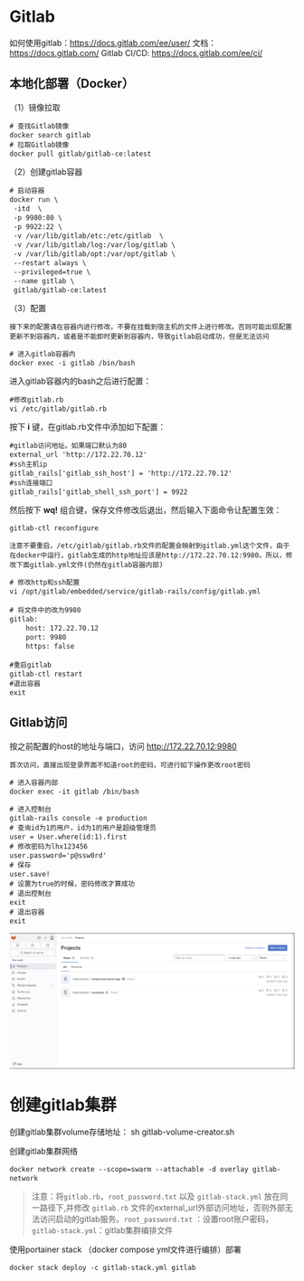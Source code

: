 # Gitlab

如何使用gitlab：https://docs.gitlab.com/ee/user/
文档： https://docs.gitlab.com/
Gitlab CI/CD: https://docs.gitlab.com/ee/ci/

## 本地化部署（Docker）
（1）镜像拉取
```shell
# 查找Gitlab镜像
docker search gitlab
# 拉取Gitlab镜像
docker pull gitlab/gitlab-ce:latest
```
（2）创建gitlab容器
```shell
# 启动容器
docker run \
 -itd  \
 -p 9980:80 \
 -p 9922:22 \
 -v /var/lib/gitlab/etc:/etc/gitlab  \
 -v /var/lib/gitlab/log:/var/log/gitlab \
 -v /var/lib/gitlab/opt:/var/opt/gitlab \
 --restart always \
 --privileged=true \
 --name gitlab \
 gitlab/gitlab-ce:latest
```
（3）配置

`接下来的配置请在容器内进行修改，不要在挂载到宿主机的文件上进行修改。否则可能出现配置更新不到容器内，或者是不能即时更新到容器内，导致gitlab启动成功，但是无法访问`

```shell
# 进入gitlab容器内
docker exec -i gitlab /bin/bash
```
进入gitlab容器内的bash之后进行配置：
```shell
#修改gitlab.rb
vi /etc/gitlab/gitlab.rb
```
按下 **i** 键，在gitlab.rb文件中添加如下配置：
```shell
#gitlab访问地址。如果端口默认为80
external_url 'http://172.22.70.12'
#ssh主机ip
gitlab_rails['gitlab_ssh_host'] = 'http://172.22.70.12'
#ssh连接端口
gitlab_rails['gitlab_shell_ssh_port'] = 9922
```
然后按下 **wq!** 组合键，保存文件修改后退出，然后输入下面命令让配置生效：
```shell
gitlab-ctl reconfigure
```

`注意不要重启，/etc/gitlab/gitlab.rb文件的配置会映射到gitlab.yml这个文件，由于在docker中运行，gitlab生成的http地址应该是http://172.22.70.12:9980。所以，修改下面gitlab.yml文件(仍然在gitlab容器内部)`

```shell
# 修改http和ssh配置
vi /opt/gitlab/embedded/service/gitlab-rails/config/gitlab.yml

# 将文件中的改为9980
gitlab:
    host: 172.22.70.12
    port: 9980 
    https: false

#重启gitlab 
gitlab-ctl restart
#退出容器 
exit  
```
## Gitlab访问

按之前配置的host的地址与端口，访问 http://172.22.70.12:9980

`首次访问，直接出现登录界面不知道root的密码，可进行如下操作更改root密码`

```shell
# 进入容器内部
docker exec -it gitlab /bin/bash
```
```shell
# 进入控制台
gitlab-rails console -e production
# 查询id为1的用户，id为1的用户是超级管理员
user = User.where(id:1).first
# 修改密码为lhx123456
user.password='p@ssw0rd'
# 保存
user.save!
# 设置为true的时候，密码修改才算成功
# 退出控制台
exit
# 退出容器
exit
```

![Alt text](assets/gitlab/image.png)


# 创建gitlab集群

创建gitlab集群volume存储地址：
sh gitlab-volume-creator.sh

创建gitlab集群网络
```shell
docker network create --scope=swarm --attachable -d overlay gitlab-network
```


> 注意：将`gitlab.rb`，`root_password.txt` 以及 `gitlab-stack.yml` 放在同一路径下,并修改 `gitlab.rb` 文件的external_url外部访问地址，否则外部无法访问启动的gitlab服务。`root_password.txt` ：设置root账户密码，`gitlab-stack.yml`：gitlab集群编排文件

使用portainer stack （docker compose yml文件进行编排）部署
```shell
docker stack deploy -c gitlab-stack.yml gitlab
```